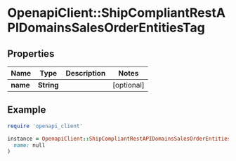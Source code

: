 # OpenapiClient::ShipCompliantRestAPIDomainsSalesOrderEntitiesTag

## Properties

| Name | Type | Description | Notes |
| ---- | ---- | ----------- | ----- |
| **name** | **String** |  | [optional] |

## Example

```ruby
require 'openapi_client'

instance = OpenapiClient::ShipCompliantRestAPIDomainsSalesOrderEntitiesTag.new(
  name: null
)
```


